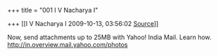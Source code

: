 +++
title = "001 I V Nacharya I"

+++
[[I V Nacharya I	2009-10-13, 03:56:02 [Source](https://groups.google.com/g/bvparishat/c/sxpi63e_-Gc)]]



  
Now, send attachments up to 25MB with Yahoo! India Mail. Learn how. <http://in.overview.mail.yahoo.com/photos>

